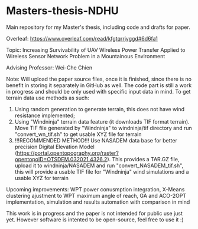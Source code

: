 # Masters-thesis-NDHU

Main repository for my Master's thesis, including code and drafts for paper.

Overleaf: https://www.overleaf.com/read/kfgtqrrjvggd#6d6fa1

Topic: Increasing Survivability of UAV Wireless Power Transfer Applied to Wireless Sensor Network Problem in a Mountainous Environment

Advising Professor: Wei-Che Chien

Note: Will upload the paper source files, once it is finished, since there is no benefit in storing it separately in GitHub as well. The code part is still a work in progress and should be only used with specific input data in mind. To get terrain data use methods as such:
1) Using random generation to generate terrain, this does not have wind resistance implemented;
2) Using "Windninja" terrain data feature (it downloads TIF format terrain). Move TIF file generated by "Windninja" to windninja/tif directory and run "convert_wn_tif.sh" to get usable XYZ file for terrain
3) !!!RECOMMENDED METHOD!!! Use NASADEM data base for better precision Digital Elevation Model (https://portal.opentopography.org/raster?opentopoID=OTSDEM.032021.4326.2). This provides a TAR.GZ file, upload it to windninja/NASADEM and run "convert_NASADEM_tif.sh", this will provide a usable TIF file for "Windninja" wind simulations and a usable XYZ for terrain

Upcoming improvements: WPT power conusmption integration, X-Means clustering ajustment to WPT maximum angle of reach, GA and ACO-2OPT implementation, simulation and results automation with comparison in mind

This work is in progress and the paper is not intended for public use just yet. However software is intented to be open-source, feel free to use it :)
